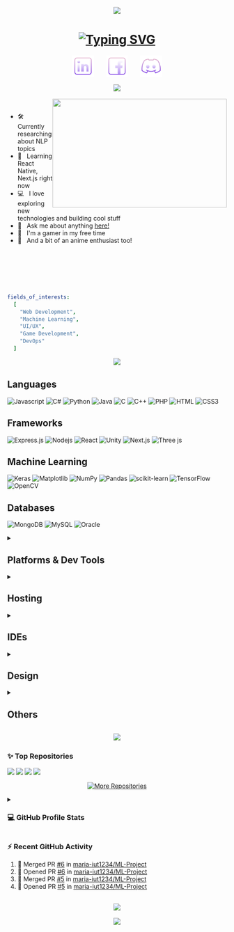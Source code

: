 <!-- header -->
<p align="center">
    <img src="https://capsule-render.vercel.app/api?type=waving&color=gradient&customColorList=18&height=250&section=header&text=ᓚᘏᗢ&fontSize=60&fontColor=fff&stroke=caafe2&strokeWidth=1.8&animation=twinkling" />
</p>

<!-- typing font -->
<h1 align="center">
    <a href="https://git.io/typing-svg">
        <img src="https://readme-typing-svg.demolab.com?font=Fira+Code&weight=500&size=25&duration=5010&pause=1000&color=caafe2&center=true&vCenter=true&random=false&width=500&height=50&lines=Hello!+I'm+Shanta+Maria+%5E_%5E" alt="Typing SVG" />
    </a>
</h1>

<!-- socials -->
<p align="center">
    <a href="www.linkedin.com/in/shanta-maria"><img width="50px"src="assets/icons8-linkedin-64.png"/></a>
  &#8287;&#8287;&#8287;&#8287;&#8287;
    <a href="https://www.facebook.com/profile.php?id=100070052212346"><img width="50px" src="assets/icons8-facebook-64.png"/></a>
  &#8287;&#8287;&#8287;&#8287;&#8287;
      <a href="https://discordapp.com/users/xcoraxx/"><img width="50px" src="assets/icons8-discord-new-64.png"/></a>
  <!-- &#8287;&#8287;&#8287;&#8287;&#8287;
        <a href="#"><img width="50px" src="assets/icons8-dribbble-64.png"/></a>
  &#8287;&#8287;&#8287;&#8287;&#8287;
    <a href="#"><img width="50px" src="assets/icons8-behance-64.png"/></a> -->
</p>

<!-- about me -->
<p align="center">
    <img src="https://capsule-render.vercel.app/api?type=venom&color=gradient&customColorList=18&height=160&text=About%20Me&fontSize=55&fontColor=000&stroke=caafe2" />
</p>

<p>
    <img align="right"  height=250 width=400 src="https://media1.tenor.com/m/wkmXvhFBhNoAAAAC/tengen-uzui-tengen.gif">
</p>

<p>
    <br>
    <ul>
        <li> 🛠 &nbsp; Currently researching about NLP topics
        <li> 🌱 &nbsp; Learning React Native, Next.js right now
        <li> 💻 &nbsp; I love exploring new technologies and building cool stuff
        <li> 💬 &nbsp; Ask me about anything <a href="https://github.com/maria-iut1234/maria-iut1234/issues/1">here!</a>
        <li> 👾 &nbsp; I'm a gamer in my free time
        <li> 🎌 &nbsp; And a bit of an anime enthusiast too!
    </ul>
</p>

<br>
<br>
<br>
<br>
<br>

```yaml
fields_of_interests:
  [
    "Web Development",
    "Machine Learning",
    "UI/UX",
    "Game Development",
    "DevOps"
  ]
```

<!-- <p align="center">
    <a href="https://visitorbadge.io/status?path=maria_iut1234"><img src="https://api.visitorbadge.io/api/visitors?path=maria_iut1234&label=Visitors&countColor=%235d005d&style=flat-square" /></a>
</p> -->

<!-- technical skills -->
<p align="center">
    <img src="https://capsule-render.vercel.app/api?type=venom&color=gradient&customColorList=18&height=160&text=Technical%20Skills&fontSize=55&fontColor=000&stroke=caafe2" />
</p>

## Languages

![Javascript](https://img.shields.io/badge/JavaScript-F7DF1E?style=for-the-badge&logo=javascript&logoColor=black)
![C#](https://img.shields.io/badge/C%23-239120?style=for-the-badge&logo=c-sharp&logoColor=white)
![Python](https://img.shields.io/badge/Python-3776AB?style=for-the-badge&logo=python&logoColor=white)
![Java](https://img.shields.io/badge/Java-D88736?style=for-the-badge&logo=openjdk&logoColor=black)
![C](https://img.shields.io/badge/C-00599C?style=for-the-badge&logo=c&logoColor=white)
![C++](https://img.shields.io/badge/C%2B%2B-00599C?style=for-the-badge&logo=c%2B%2B&logoColor=white)
![PHP](https://img.shields.io/badge/PHP-777BB4?style=for-the-badge&logo=php&logoColor=white)
![HTML](https://img.shields.io/badge/HTML5-E34F26?style=for-the-badge&logo=html5&logoColor=white)
![CSS3](https://img.shields.io/badge/CSS3-1572B6?style=for-the-badge&logo=css3&logoColor=white)

## Frameworks

![Express.js](https://img.shields.io/badge/Express.js-122658?style=for-the-badge&logo=express&logoColor=white)
![Nodejs](https://img.shields.io/badge/Nodejs-3C873A?style=for-the-badge&labelColor=black&logo=node.js&logoColor=3C873A)
![React](https://img.shields.io/badge/-React-61DBFB?style=for-the-badge&labelColor=black&logo=react&logoColor=61DBFB)
![Unity](https://img.shields.io/badge/Unity-585A5F?style=for-the-badge&logo=unity&logoColor=white)
![Next.js](https://img.shields.io/badge/next.js-000000?style=for-the-badge&logo=nextdotjs&logoColor=white)
![Three js](https://img.shields.io/badge/threejs-black?style=for-the-badge&logo=three.js&logoColor=white)

## Machine Learning

![Keras](https://img.shields.io/badge/Keras-%23D00000.svg?style=for-the-badge&logo=Keras&logoColor=white)
![Matplotlib](https://img.shields.io/badge/Matplotlib-%23ffffff.svg?style=for-the-badge&logo=Matplotlib&logoColor=black)
![NumPy](https://img.shields.io/badge/numpy-%23013243.svg?style=for-the-badge&logo=numpy&logoColor=white)
![Pandas](https://img.shields.io/badge/pandas-%23150458.svg?style=for-the-badge&logo=pandas&logoColor=white)
![scikit-learn](https://img.shields.io/badge/scikit--learn-%23F7931E.svg?style=for-the-badge&logo=scikit-learn&logoColor=white)
![TensorFlow](https://img.shields.io/badge/TensorFlow-%23FF6F00.svg?style=for-the-badge&logo=TensorFlow&logoColor=white)
![OpenCV](https://img.shields.io/badge/opencv-%23white.svg?style=for-the-badge&logo=opencv&logoColor=white)

## Databases

![MongoDB](https://img.shields.io/badge/MongoDB-4EA94B?style=for-the-badge&logo=mongodb&logoColor=white)
![MySQL](https://img.shields.io/badge/MySQL-E1B943?style=for-the-badge&logo=mysql&logoColor=black)
![Oracle](https://img.shields.io/badge/Oracle-F80000?style=for-the-badge&logo=oracle&logoColor=black)

<details>
<summary><h2>Platforms & Dev Tools</h2></summary>

![Windows](https://img.shields.io/badge/Windows-0078D6?style=for-the-badge&logo=windows&logoColor=white)
![Git](https://img.shields.io/badge/Git-F05032?style=for-the-badge&logo=git&logoColor=white)
![Ubuntu](https://img.shields.io/badge/Ubuntu-E95420?style=for-the-badge&logo=ubuntu&logoColor=white)
![Postman](https://img.shields.io/badge/Postman-FF6C37?style=for-the-badge&logo=postman&logoColor=white)
![Vite](https://img.shields.io/badge/vite-%23646CFF.svg?style=for-the-badge&logo=vite&logoColor=white)
![Yarn](https://img.shields.io/badge/yarn-%232C8EBB.svg?style=for-the-badge&logo=yarn&logoColor=white)

</details>

<details>
<summary><h2>Hosting</h2></summary>

![Netlify](https://img.shields.io/badge/netlify-%23000000.svg?style=for-the-badge&logo=netlify&logoColor=#00C7B7)
![Render](https://img.shields.io/badge/Render-%46E3B7.svg?style=for-the-badge&logo=render&logoColor=white)
![Vercel](https://img.shields.io/badge/vercel-%23000000.svg?style=for-the-badge&logo=vercel&logoColor=white)

</details>

<details>
<summary><h2>IDEs</h2></summary>

![VSCode](https://img.shields.io/badge/Visual_Studio-0078d7?style=for-the-badge&logo=visual%20studio&logoColor=white)
![IntellijIdea](https://img.shields.io/badge/IntelliJ_IDEA-46460C.svg?style=for-the-badge&logo=intellij-idea&logoColor=white)
![Colab](https://img.shields.io/badge/Colab-F9AB00?style=for-the-badge&logo=googlecolab&color=525252)

</details>

<details>
<summary><h2>Design</h2></summary>

![Adobe Illustrator](https://img.shields.io/badge/adobe%20illustrator-%23FF9A00.svg?style=for-the-badge&logo=adobe%20illustrator&logoColor=white)
![Canva](https://img.shields.io/badge/Canva-%2300C4CC.svg?style=for-the-badge&logo=Canva&logoColor=white)

</details>

<details>
<summary><h2>Others</h2></summary>

![Trello](https://img.shields.io/badge/Trello-0052CC?style=for-the-badge&logo=trello&logoColor=white)
![Overleaf](https://img.shields.io/badge/Overleaf-47A141?style=for-the-badge&logo=Overleaf&logoColor=white)
![Tailwind](https://img.shields.io/badge/Tailwind_CSS-092749?style=for-the-badge&logo=tailwindcss&logoColor=06B6D4&labelColor=000000)
![Bootstrap](https://img.shields.io/badge/Bootstrap-563D7C?style=for-the-badge&logo=bootstrap&logoColor=white)
![Markdown](https://img.shields.io/badge/Markdown-000000?style=for-the-badge&logo=markdown&logoColor=white)

</details>

<!-- github stats -->
<p align="center">
    <img src="https://capsule-render.vercel.app/api?type=venom&color=gradient&customColorList=18&height=160&text=Github%20Stats&fontSize=55&fontColor=000&stroke=caafe2" />
</p>

<h3>✨ Top Repositories</h3>
<!-- https://github.com/anuraghazra/github-readme-stats -->

[![](https://github-readme-stats.vercel.app/api/pin/?username=maria-iut1234&repo=Innuo&border_color=caafe2&bg_color=1a1b27&title_color=70a5fd&text_color=8B949E&icon_color=38bdae)](https://github.com/maria-iut1234/Innuo)
[![](https://github-readme-stats.vercel.app/api/pin/?username=iut-swe-20-dp-1&repo=machine-learning-model&border_color=caafe2&bg_color=1a1b27&title_color=70a5fd&text_color=8B949E&icon_color=38bdae)](https://github.com/iut-swe-20-dp-1/machine-learning-model)
[![](https://github-readme-stats.vercel.app/api/pin/?username=maria-iut1234&repo=ML-Project&border_color=caafe2&bg_color=1a1b27&title_color=70a5fd&text_color=8B949E&icon_color=38bdae)](https://github.com/maria-iut1234/ML-Project)
[![](https://github-readme-stats.vercel.app/api/pin/?username=maria-iut1234&repo=Whispering-Shadow-v-Updated&border_color=caafe2&bg_color=1a1b27&title_color=70a5fd&text_color=8B949E&icon_color=38bdae)](https://github.com/maria-iut1234/ML-Project)

<p align="center">
  <a href="https://github.com/maria-iut1234?tab=repositories" target="_blank"><img alt="More Repositories" title="More Repositories" src="https://img.shields.io/badge/-More%20Repos-9796f0?style=for-the-badge"/></a>
</p>

<details>
<summary><h3>💻 GitHub Profile Stats</h3></summary>
<a> 
    <!-- streaks -->
    <!-- https://github.com/anuraghazra/github-readme-stats -->
    <a href="https://github.com/maria-iut1234">
        <img  align="center" src="https://github-readme-streak-stats.herokuapp.com/?user=maria-1234&theme=tokyonight&border=caafe2" height="260px" width="49.5%"/>
    </a>
    <!-- github stats -->
    <!-- https://github.com/anuraghazra/github-readme-stats -->
    <a href="https://github.com/maria-iut1234">
        <img  align="center" src="https://github-readme-stats.vercel.app/api?username=maria-1234&show_icons=true&count_private=true&show=prs_merged&theme=tokyonight&border_color=caafe2&hide=contribs&text_color=bf91f3&icon_color=38bdae" height="260px" width="49.5%"/>  
    </a>
</a>
<!-- profile summary -->
<!-- https://github.com/anuraghazra/github-readme-stats -->
<p align="center">
    <a href="https://github.com/maria-iut1234">
        <img height="220px" src="https://github-profile-summary-cards.vercel.app/api/cards/profile-details?username=maria-iut1234&theme=tokyonight&border_color=caafe"/>
    </a>
</p>
<!-- most used languages -->
<!-- https://github.com/DenverCoder1/github-readme-stats (fork of anuraghazra/github-readme-stats) -->
<p align="center">
    <a href="https://github.com/maria-iut1234">
        <img src="https://denvercoder1-github-readme-stats.vercel.app/api/top-langs/?username=maria-iut1234&langs_count=10&layout=compact&theme=tokyonight&custom_title=Maria's%20Most%20Used%20Languages&border_color=caafe2" height="260px"/>
    </a>
  <br/>
</p>

<!-- activity graph -->
<!-- https://github.com/ashutosh00710/github-readme-activity-graph -->

![Maria's Activity Graph](https://github-readme-activity-graph.vercel.app/graph?username=maria-iut1234&custom_title=Maria's%20GitHub%20Activity%20Graph&bg_color=1a1b27&color=38bdae&line=bf91f3&point=bf91f3&area_color=FFFFFF&title_color=70a5fd&area=true&border_color=caafe2)

</details>

<h3>⚡ Recent GitHub Activity</h3>

<!-- https://github.com/jamesgeorge007/github-activity-readme -->
<!--START_SECTION:activity-->

1. 🎉 Merged PR [#6](https://github.com/maria-iut1234/ML-Project/pull/6) in [maria-iut1234/ML-Project](https://github.com/maria-iut1234/ML-Project)
2. 💪 Opened PR [#6](https://github.com/maria-iut1234/ML-Project/pull/6) in [maria-iut1234/ML-Project](https://github.com/maria-iut1234/ML-Project)
3. 🎉 Merged PR [#5](https://github.com/maria-iut1234/ML-Project/pull/5) in [maria-iut1234/ML-Project](https://github.com/maria-iut1234/ML-Project)
4. 💪 Opened PR [#5](https://github.com/maria-iut1234/ML-Project/pull/5) in [maria-iut1234/ML-Project](https://github.com/maria-iut1234/ML-Project)
<!--END_SECTION:activity-->

<br>

<!-- random programmer quote -->
<!-- https://github.com/piyushsuthar/github-readme-quotes -->
<a style="display: block; text-align: center;">
    <img src="https://quotes-github-readme.vercel.app/api?type=vertical&theme=catppuccin_mocha&border=true">
</a>

<!-- footer -->
<p align="center">
<img src="https://capsule-render.vercel.app/api?type=waving&color=gradient&customColorList=18&height=150&section=footer" />
</p>
